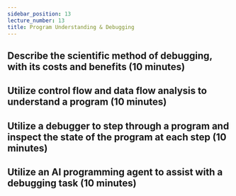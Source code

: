 ```yaml
---
sidebar_position: 13
lecture_number: 13
title: Program Understanding & Debugging
---
```


## Describe the scientific method of debugging, with its costs and benefits (10 minutes)

## Utilize control flow and data flow analysis to understand a program (10 minutes)

## Utilize a debugger to step through a program and inspect the state of the program at each step (10 minutes)

## Utilize an AI programming agent to assist with a debugging task (10 minutes)